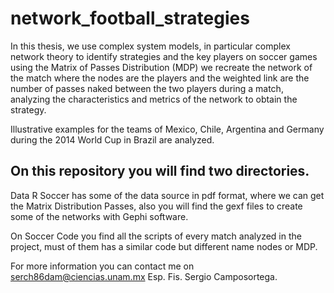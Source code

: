 # network_football_strategies

In this thesis, we use complex system models, in particular complex network theory to identify strategies and the key players on soccer games using the Matrix of Passes Distribution (MDP) we recreate the network of the match where the nodes are the players and the weighted link are the number of passes naked between the two players during a match, analyzing the characteristics and metrics of the network to obtain the strategy.

Illustrative examples for the teams of Mexico, Chile, Argentina and Germany during the 2014 World Cup in Brazil are analyzed.


## On this repository you will find two directories.

Data R Soccer has some of the data source in pdf format, where we can get the Matrix Distribution Passes, also you will find the gexf files to create some of the networks with Gephi software.

On Soccer Code you find all the scripts of every match analyzed in the project, must of them has a similar code but different name nodes or MDP.

For more information you can contact me on
serch86dam@ciencias.unam.mx
Esp. Fis. Sergio Camposortega.
